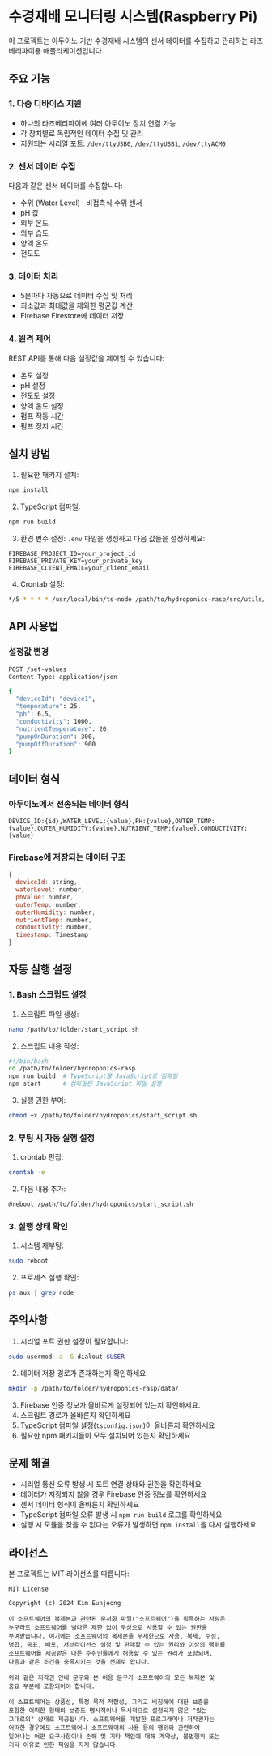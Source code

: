 # 수경재배 모니터링 시스템(Raspberry Pi)

이 프로젝트는 아두이노 기반 수경재배 시스템의 센서 데이터를 수집하고 관리하는 라즈베리파이용 애플리케이션입니다.

## 주요 기능

### 1. 다중 디바이스 지원

- 하나의 라즈베리파이에 여러 아두이노 장치 연결 가능
- 각 장치별로 독립적인 데이터 수집 및 관리
- 지원되는 시리얼 포트: `/dev/ttyUSB0`, `/dev/ttyUSB1`, `/dev/ttyACM0`

### 2. 센서 데이터 수집

다음과 같은 센서 데이터를 수집합니다:

- 수위 (Water Level) : 비접촉식 수위 센서
- pH 값
- 외부 온도
- 외부 습도
- 양액 온도
- 전도도

### 3. 데이터 처리

- 5분마다 자동으로 데이터 수집 및 처리
- 최소값과 최대값을 제외한 평균값 계산
- Firebase Firestore에 데이터 저장

### 4. 원격 제어

REST API를 통해 다음 설정값을 제어할 수 있습니다:

- 온도 설정
- pH 설정
- 전도도 설정
- 양액 온도 설정
- 펌프 작동 시간
- 펌프 정지 시간

## 설치 방법

1. 필요한 패키지 설치:

```bash
npm install
```

2. TypeScript 컴파일:

```bash
npm run build
```

3. 환경 변수 설정:
   `.env` 파일을 생성하고 다음 값들을 설정하세요:

```
FIREBASE_PROJECT_ID=your_project_id
FIREBASE_PRIVATE_KEY=your_private_key
FIREBASE_CLIENT_EMAIL=your_client_email
```

4. Crontab 설정:

```bash
*/5 * * * * /usr/local/bin/ts-node /path/to/hydroponics-rasp/src/utils/process_sensor_data.ts
```

## API 사용법

### 설정값 변경

```bash
POST /set-values
Content-Type: application/json

{
  "deviceId": "device1",
  "temperature": 25,
  "ph": 6.5,
  "conductivity": 1000,
  "nutrientTemperature": 20,
  "pumpOnDuration": 300,
  "pumpOffDuration": 900
}
```

## 데이터 형식

### 아두이노에서 전송되는 데이터 형식

```
DEVICE_ID:{id},WATER_LEVEL:{value},PH:{value},OUTER_TEMP:{value},OUTER_HUMIDITY:{value},NUTRIENT_TEMP:{value},CONDUCTIVITY:{value}
```

### Firebase에 저장되는 데이터 구조

```javascript
{
  deviceId: string,
  waterLevel: number,
  phValue: number,
  outerTemp: number,
  outerHumidity: number,
  nutrientTemp: number,
  conductivity: number,
  timestamp: Timestamp
}
```

## 자동 실행 설정

### 1. Bash 스크립트 설정

1. 스크립트 파일 생성:

```bash
nano /path/to/folder/start_script.sh
```

2. 스크립트 내용 작성:

```bash
#!/bin/bash
cd /path/to/folder/hydroponics-rasp
npm run build  # TypeScript를 JavaScript로 컴파일
npm start      # 컴파일된 JavaScript 파일 실행
```

3. 실행 권한 부여:

```bash
chmod +x /path/to/folder/hydroponics/start_script.sh
```

### 2. 부팅 시 자동 실행 설정

1. crontab 편집:

```bash
crontab -e
```

2. 다음 내용 추가:

```bash
@reboot /path/to/folder/hydroponics/start_script.sh
```

### 3. 실행 상태 확인

1. 시스템 재부팅:

```bash
sudo reboot
```

2. 프로세스 실행 확인:

```bash
ps aux | grep node
```

## 주의사항

1. 시리얼 포트 권한 설정이 필요합니다:

```bash
sudo usermod -a -G dialout $USER
```

2. 데이터 저장 경로가 존재하는지 확인하세요:

```bash
mkdir -p /path/to/folder/hydroponics-rasp/data/
```

3. Firebase 인증 정보가 올바르게 설정되어 있는지 확인하세요.
4. 스크립트 경로가 올바른지 확인하세요
5. TypeScript 컴파일 설정(`tsconfig.json`)이 올바른지 확인하세요
6. 필요한 npm 패키지들이 모두 설치되어 있는지 확인하세요

## 문제 해결

- 시리얼 통신 오류 발생 시 포트 연결 상태와 권한을 확인하세요
- 데이터가 저장되지 않을 경우 Firebase 인증 정보를 확인하세요
- 센서 데이터 형식이 올바른지 확인하세요
- TypeScript 컴파일 오류 발생 시 `npm run build` 로그를 확인하세요
- 실행 시 모듈을 찾을 수 없다는 오류가 발생하면 `npm install`을 다시 실행하세요

## 라이선스

본 프로젝트는 MIT 라이선스를 따릅니다:

```
MIT License

Copyright (c) 2024 Kim Eunjeong

이 소프트웨어의 복제본과 관련된 문서화 파일("소프트웨어")을 획득하는 사람은
누구라도 소프트웨어를 별다른 제한 없이 무상으로 사용할 수 있는 권한을
부여받습니다. 여기에는 소프트웨어의 복제본을 무제한으로 사용, 복제, 수정,
병합, 공표, 배포, 서브라이선스 설정 및 판매할 수 있는 권리와 이상의 행위를
소프트웨어를 제공받은 다른 수취인들에게 허용할 수 있는 권리가 포함되며,
다음과 같은 조건을 충족시키는 것을 전제로 합니다.

위와 같은 저작권 안내 문구와 본 허용 문구가 소프트웨어의 모든 복제본 및
중요 부분에 포함되어야 합니다.

이 소프트웨어는 상품성, 특정 목적 적합성, 그리고 비침해에 대한 보증을
포함한 어떠한 형태의 보증도 명시적이나 묵시적으로 설정되지 않은 "있는
그대로의" 상태로 제공됩니다. 소프트웨어를 개발한 프로그래머나 저작권자는
어떠한 경우에도 소프트웨어나 소프트웨어의 사용 등의 행위와 관련하여
일어나는 어떤 요구사항이나 손해 및 기타 책임에 대해 계약상, 불법행위 또는
기타 이유로 인한 책임을 지지 않습니다.
```
